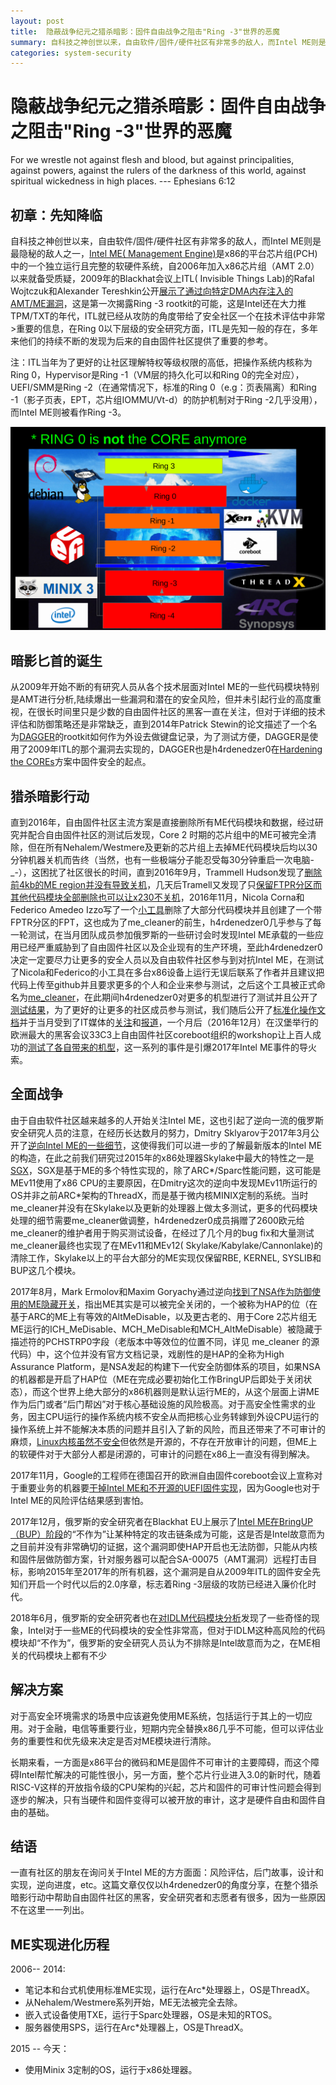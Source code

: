 ```yaml
---
layout: post
title:  隐蔽战争纪元之猎杀暗影：固件自由战争之阻击"Ring -3"世界的恶魔
summary: 自科技之神创世以来，自由软件/固件/硬件社区有非常多的敌人，而Intel ME则是最隐秘的敌人之一，Intel ME( Management Engine)是x86的平台芯片组(PCH)中的一个独立运行且完整的软硬件系统...
categories: system-security
---
```



# 隐蔽战争纪元之猎杀暗影：固件自由战争之阻击"Ring -3"世界的恶魔

For we wrestle not against flesh and blood, but against principalities, against powers, against the rulers of the darkness of this world, against spiritual wickedness in high places. --- Ephesians 6:12


## 初章：先知降临

自科技之神创世以来，自由软件/固件/硬件社区有非常多的敌人，而Intel ME则是最隐秘的敌人之一，[Intel ME( Management Engine)](https://github.com/hardenedlinux/firmware-anatomy/blob/master/hack_ME/me_info.md)是x86的平台芯片组(PCH)中的一个独立运行且完整的软硬件系统，自2006年加入x86芯片组（AMT 2.0）以来就备受质疑，2009年的Blackhat会议上ITL( Invisible Things Lab)的Rafal Wojtczuk和Alexander Tereshkin公开[展示了通过向特定DMA内存注入的AMT/ME漏洞](https://www.blackhat.com/presentations/bh-usa-09/TERESHKIN/BHUSA09-Tereshkin-Ring3Rootkit-SLIDES.pdf)，这是第一次揭露Ring -3 rootkit的可能，这是Intel还在大力推TPM/TXT的年代，ITL就已经从攻防的角度带给了安全社区一个在技术评估中非常>重要的信息，在Ring 0以下层级的安全研究方面，ITL是先知一般的存在，多年来他们的持续不断的发现为后来的自由固件社区提供了重要的参考。

注：ITL当年为了更好的让社区理解特权等级权限的高低，把操作系统内核称为Ring 0，Hypervisor是Ring -1（VM层的持久化可以和Ring 0的完全对应），UEFI/SMM是Ring -2（在通常情况下，标准的Ring 0（e.g：页表隔离）和Ring -1（影子页表，EPT，芯片组IOMMU/Vt-d）的防护机制对于Ring -2几乎没用），而Intel ME则被看作Ring -3。

![COREs](/images/rings.png)


## 暗影匕首的诞生

从2009年开始不断的有研究人员从各个技术层面对Intel ME的一些代码模块特别是AMT进行分析,陆续爆出一些漏洞和潜在的安全风险，但并未引起行业的高度重视，在很长时间里只是少数的自由固件社区的黑客一直在关注，但对于详细的技术评估和防御策略还是非常缺乏，直到2014年Patrick Stewin的论文描述了一个名为[DAGGER](https://depositonce.tu-berlin.de/bitstream/11303/4494/1/stewin_patrick.pdf)的rootkit如何作为外设去做键盘记录，为了测试方便，DAGGER是使用了2009年ITL的那个漏洞去实现的，DAGGER也是h4rdenedzer0在[Hardening the COREs](https://github.com/hardenedlinux/hardenedlinux_profiles/blob/master/slide/hardening_the_core.pdf)方案中固件安全的起点。


## 猎杀暗影行动

直到2016年，自由固件社区主流方案是直接删除所有ME代码模块和数据，经过研究并配合自由固件社区的测试后发现，Core 2 时期的芯片组中的ME可被完全清除，但在所有Nehalem/Westmere及更新的芯片组上去掉ME代码模块后均以30分钟机器关机而告终（当然，也有一些极端分子能忍受每30分钟重启一次电脑-_-），这困扰了社区很长的时间，直到2016年9月，Trammell Hudson发现了[删除前4kb的ME region并没有导致关机](https://www.coreboot.org/pipermail/coreboot/2016-September/082016.html)，几天后Tramell又发现了只[保留FTPR分区而其他代码模块全部删除也可以让x230不关机](https://www.coreboot.org/pipermail/coreboot/2016-September/082038.html)，2016年11月，Nicola Corna和Federico Amedeo Izzo写了一个[小工具](https://www.coreboot.org/pipermail/coreboot/attachments/20161104/995e9e5d/attachment-0005.obj)删除了大部分代码模块并且创建了一个带FPTR分区的FPT，这也成为了me_cleaner的前生，h4rdenedzer0几乎参与了每一轮测试，在当月团队成员参加俄罗斯的一些研讨会时发现Intel ME承载的一些应用已经严重威胁到了自由固件社区以及企业现有的生产环境，至此h4rdenedzer0决定一定要尽力让更多的安全人员以及自由软件社区参与到对抗Intel ME，在测试了Nicola和Federico的小工具在多台x86设备上运行无误后联系了作者并且建议把代码上传至github并且要求更多的个人和企业来参与测试，之后这个工具被正式命名为[me_cleaner](https://github.com/corna/me_cleaner)，在此期间h4rdenedzer0对更多的机型进行了测试并且公开了[测试结果](https://github.com/hardenedlinux/hardenedlinux_profiles/tree/master/coreboot)，为了更好的让更多的社区成员参与测试，我们随后公开了[标准化操作文档](https://hardenedlinux.github.io/firmware/2016/11/17/neutralize_ME_firmware_on_sandybridge_and_ivybridge.html)并于当月受到了IT媒体的[关注](https://hackaday.com/2016/11/28/neutralizing-intels-management-engine/)和[报道](https://news.ycombinator.com/item?id=13056997)，一个月后（2016年12月）在汉堡举行的欧洲最大的黑客会议33C3上自由固件社区coreboot组织的workshop让上百人成功的[测试了各自带来的机型](https://github.com/corna/me_cleaner/issues/3)，这一系列的事件是引爆2017年Intel ME事件的导火索。


## 全面战争

由于自由软件社区越来越多的人开始关注Intel ME，这也引起了逆向一流的俄罗斯安全研究人员的注意，在经历长达数月的努力，Dmitry Sklyarov于2017年3月公开了[逆向Intel ME的一些细节](https://www.troopers.de/downloads/troopers17/TR17_ME11_Static.pdf)，这使得我们可以进一步的了解最新版本的Intel ME的构造，在此之前我们研究过2015年的x86处理器Skylake中最大的特性之一是[SGX](https://github.com/hardenedlinux/firmware-anatomy/blob/master/notes/sgx.md)，SGX是基于ME的多个特性实现的，除了ARC*/Sparc性能问题，这可能是MEv11使用了x86 CPU的主要原因，在Dmitry这次的逆向中发现MEv11所运行的OS并非之前ARC*架构的ThreadX，而是基于微内核MINIX定制的系统。当时me_cleaner并没有在Skylake以及更新的处理器上做太多测试，更多的代码模块处理的细节需要me_cleaner做调整，h4rdenedzer0成员捐赠了2600欧元给me_cleaner的维护者用于购买测试设备，在经过了几个月的bug fix和大量测试me_cleaner最终也实现了在MEv11和MEv12( Skylake/Kabylake/Cannonlake)的清除工作，Skylake以上的平台大部分的ME实现仅保留RBE, KERNEL, SYSLIB和BUP这几个模块。

2017年8月，Mark Ermolov和Maxim Goryachy通过逆向[找到了NSA作为防御使用的ME隐藏开关](http://blog.ptsecurity.com/2017/08/disabling-intel-me.html)，指出ME其实是可以被完全关闭的，一个被称为HAP的位（在基于ARC的ME上有等效的AltMeDisable，以及更古老的、用于Core 2芯片组无ME运行的ICH_MeDisable、MCH_MeDisable和MCH_AltMeDisable）被隐藏于描述符的PCHSTRP0字段（老版本中等效位的位置不同，详见 me_cleaner 的源代码）中，这个位并没有官方文档记录，戏剧性的是HAP的全称为High Assurance Platform，是NSA发起的构建下一代安全防御体系的项目，如果NSA的机器都是开启了HAP位（ME在完成必要初始化工作BringUP后即处于关闭状态），而这个世界上绝大部分的x86机器则是默认运行ME的，从这个层面上讲ME作为后门或者“后门帮凶”对于核心基础设施的风险极高。对于高安全性需求的业务，因主CPU运行的操作系统内核不安全从而把核心业务转嫁到外设CPU运行的操作系统上并不能解决本质的问题并且引入了新的风险，而且还带来了不可审计的麻烦，[Linux内核虽然不安全](https://www.solidot.org/story?sid=53333)但依然是开源的，不存在开放审计的问题，但ME上的软硬件对于大部分人都是闭源的，可审计的问题在x86上一直没有得到解决。

2017年11月，Google的工程师在德国召开的欧洲自由固件coreboot会议上宣称对于重要业务的机器要[干掉Intel ME和不开源的UEFI固件实现](https://www.solidot.org/story?sid=54291)，因为Google也对于Intel ME的风险评估结果感到害怕。

2017年12月，俄罗斯的安全研究者在Blackhat EU上展示了[Intel ME在BringUP（BUP）阶段](http://blog.ptsecurity.ru/2018/01/intel-me.html)的“不作为”让某种特定的攻击链条成为可能，这是否是Intel故意而为之目前并没有非常确切的证据，这个漏洞即使HAP开启也无法防御，只能从内核和固件层做防御方案，针对服务器可以配合SA-00075（AMT漏洞）远程打击目标，影响2015年至2017年的所有机器，这个漏洞是自从2009年ITL的固件安全先知们开启一个时代以后的2.0序章，标志着Ring -3层级的攻防已经进入廉价化时代。

2018年6月，俄罗斯的安全研究者也在[对IDLM代码模块分析](https://github.com/ptresearch/IntelME-Crypto/blob/master/Intel%20ME%20Security%20keys%20Genealogy%2C%20Obfuscation%20and%20other%20Magic.pdf)发现了一些奇怪的现象，Intel对于一些ME的代码模块的安全性非常高，但对于IDLM这种高风险的代码模块却“不作为”，俄罗斯的安全研究人员认为不排除是Intel故意而为之，在ME相关的代码模块上都有不少


## 解决方案

对于高安全环境需求的场景中应该避免使用ME系统，包括运行于其上的一切应用。对于金融，电信等重要行业，短期内完全替换x86几乎不可能，但可以评估业务的重要性和优先级来决定是否对ME模块进行清除。

长期来看，一方面是x86平台的微码和ME是固件不可审计的主要障碍，而这个障碍Intel帮忙解决的可能性很小，另一方面，整个芯片行业进入3.0的新时代，随着RISC-V这样的开放指令级的CPU架构的兴起，芯片和固件的可审计性问题会得到逐步的解决，只有当硬件和固件变得可以被开放的审计，这才是硬件自由和固件自由的基础。


## 结语

一直有社区的朋友在询问关于Intel ME的方方面面：风险评估，后门故事，设计和实现，逆向进度，etc。这篇文章仅仅以h4rdenedzer0的角度分享，在整个猎杀暗影行动中帮助自由固件社区的黑客，安全研究者和志愿者有很多，因为一些原因不在这里一一列出。


## ME实现进化历程

2006-- 2014: 

  * 笔记本和台式机使用标准ME实现，运行在Arc*处理器上，OS是ThreadX。
  * 从Nehalem/Westmere系列开始，ME无法被完全去除。
  * 嵌入式设备使用TXE，运行于Sparc处理器，OS是未知的RTOS。
  * 服务器使用SPS，运行在Arc*处理器上，OS是ThreadX。

2015 -- 今天：
  
  * 使用Minix 3定制的OS，运行于x86处理器。
